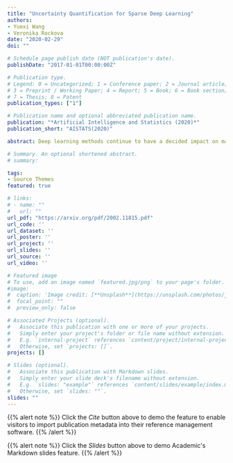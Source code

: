 ```yaml
---
title: "Uncertainty Quantification for Sparse Deep Learning"
authors:
- Yuexi Wang
- Veronika Rockova
date: "2020-02-29"
doi: ""

# Schedule page publish date (NOT publication's date).
publishDate: "2017-01-01T00:00:00Z"

# Publication type.
# Legend: 0 = Uncategorized; 1 = Conference paper; 2 = Journal article;
# 3 = Preprint / Working Paper; 4 = Report; 5 = Book; 6 = Book section;
# 7 = Thesis; 8 = Patent
publication_types: ["1"]

# Publication name and optional abbreviated publication name.
publication: "*Artificial Intelligence and Statistics (2020)*"
publication_short: "AISTATS(2020)"

abstract: Deep learning methods continue to have a decided impact on machine learning, both in theory and in practice. Statistical theoretical developments have been mostly concerned with approximability or rates of estimation when recovering infinite dimensional objects (curves or densities). Despite the impressive array of available theoretical results, the literature has been largely silent about uncertainty quantification for deep learning. This paper takes a step forward in this important direction by taking a Bayesian point of view. We study Gaussian approximability of certain aspects of posterior distributions of sparse deep ReLU architectures in non-parametric regression. Building on tools from Bayesian non-parametrics, we provide semi-parametric Bernstein-von Mises theorems for linear and quadratic functionals, which guarantee that implied Bayesian credible regions have valid frequentist coverage. Our results provide new theoretical justifications for (Bayesian) deep learning with ReLU activation functions, highlighting their inferential potential.

# Summary. An optional shortened abstract.
# summary: 

tags:
- Source Themes
featured: true

# links:
# - name: ""
#   url: ""
url_pdf: "https://arxiv.org/pdf/2002.11815.pdf"
url_code: ''
url_dataset: ''
url_poster: ''
url_project: ''
url_slides: ''
url_source: ''
url_video: ''

# Featured image
# To use, add an image named `featured.jpg/png` to your page's folder. 
#image:
#  caption: 'Image credit: [**Unsplash**](https://unsplash.com/photos/jdD8gXaTZsc)'
#  focal_point: ""
#  preview_only: false

# Associated Projects (optional).
#   Associate this publication with one or more of your projects.
#   Simply enter your project's folder or file name without extension.
#   E.g. `internal-project` references `content/project/internal-project/index.md`.
#   Otherwise, set `projects: []`.
projects: []

# Slides (optional).
#   Associate this publication with Markdown slides.
#   Simply enter your slide deck's filename without extension.
#   E.g. `slides: "example"` references `content/slides/example/index.md`.
#   Otherwise, set `slides: ""`.
slides: ""
---
```


{{% alert note %}}
Click the *Cite* button above to demo the feature to enable visitors to import publication metadata into their reference management software.
{{% /alert %}}

{{% alert note %}}
Click the *Slides* button above to demo Academic's Markdown slides feature.
{{% /alert %}}

